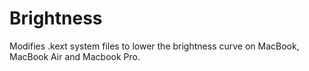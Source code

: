 # Brightness
Modifies .kext system files to lower the brightness curve on MacBook, MacBook Air and Macbook Pro.
